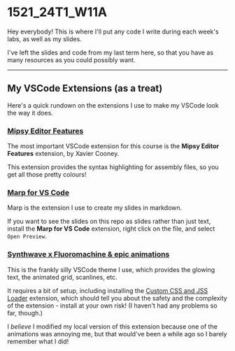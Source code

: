 # 1521_24T1_W11A
Hey everybody! This is where I'll put any code I write during each week's labs, as well as my slides.

I've left the slides and code from my last term here, so that you have as many resources as you could possibly want.

---

## My VSCode Extensions (as a treat)
Here's a quick rundown on the extensions I use to make my VSCode look the way it does.

### [Mipsy Editor Features](https://marketplace.visualstudio.com/items?itemName=xavc.xavc-mipsy-features)
The most important VSCode extension for this course is the **Mipsy Editor Features** extension, by Xavier Cooney.

This extension provides the syntax highlighting for assembly files, so you get all those pretty colours!

### [Marp for VS Code](https://marketplace.visualstudio.com/items?itemName=marp-team.marp-vscode)
Marp is the extension I use to create my slides in markdown.

If you want to see the slides on this repo as slides rather than just text, install the **Marp for VS Code** extension, right click on the file, and select `Open Preview`.

### [Synthwave x Fluoromachine & epic animations](https://marketplace.visualstudio.com/items?itemName=TheCodemonkey.synthwave-x-fluoromachine-epic-animations)
This is the frankly silly VSCode theme I use, which provides the glowing text, the animated grid, scanlines, etc.

It requires a bit of setup, including installing the [Custom CSS and JSS Loader](https://marketplace.visualstudio.com/items?itemName=be5invis.vscode-custom-css) extension, which should tell you about the safety and the complexity of the extension - install at your own risk! (I haven't had any problems so far, though.)

I *believe* I modified my local version of this extension because one of the animations was annoying me, but that would've been a while ago so I barely remember what I did!
